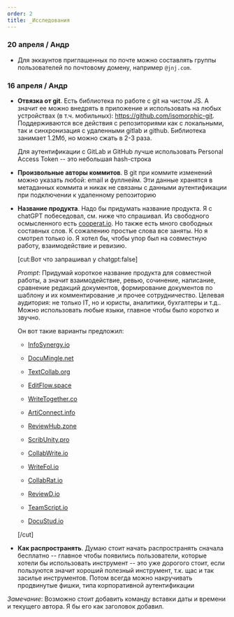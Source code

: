 ```yaml
---
order: 2
title: _Исследования
---
```


### 20 апреля / Андр

-  Для эккаунтов приглашенных по почте можно составлять группы пользователей по почтовому домену, например `@jnj.com`.

### 16 апреля / Андр

-  **Отвязка от git**. Есть библиотека по работе с git на чистом JS. А значит ее можно внедрять в приложение и использовать на любых устройствах (в т.ч. мобильных): <https://github.com/isomorphic-git>. Поддерживаются все действия с репозиториями как с локальными, так и синхронизация с удаленными gitlab и github. Библиотека занимает 1.2Мб, но можно сжать в 2-3 раза.

   Для аутентификации c GitLab и GitHub лучше использовать Personal Access Token -- это небольшая hash-строка

-  **Произвольные авторы коммитов**. В git при коммите изменений можно указать любой: email и фуллнейм. Эти данные хранятся в метаданных коммита и никак не связаны с данными аутентификации при подключении к удаленному репозиторию

-  **Название продукта**. Надо бы придумать название продукта. Я с chatGPT побеседовал, см. ниже что спрашивал. Из свободного осмысленного есть [cooperat.io](http://cooperat.io). Но также есть много свободных составных слов. К сожалению простые слова все заняты. Но я смотрел только io. Я хотел бы, чтобы упор был на совместную работу, взаимодействие и ревизию.

   [cut:Вот что  запрашивал у chatgpt:false]

   *Prompt*: Придумай короткое название продукта для совместной работы, а значит взаимодействие, ревью, сочинение, написание, сравнение редакций документов, формирование документов по шаблону и их комментирование ,и прочее сотрудничество. Целевая аудитория: не только IT, но и юристы, аналитики, бухгалтеры и т.д.. Можно использовать любые языки, главное чтобы было коротко и звучно.

   Он вот такие варианты предложил:

   -  [InfoSynergy.io](http://InfoSynergy.io)

   -  [DocuMingle.net](http://DocuMingle.net)

   -  [TextCollab.org](http://TextCollab.org)

   -  [EditFlow.space](http://EditFlow.space)

   -  [WriteTogether.co](http://WriteTogether.co)

   -  [ArtiConnect.info](http://ArtiConnect.info)

   -  [ReviewHub.zone](http://ReviewHub.zone)

   -  [ScribUnity.pro](http://ScribUnity.pro)

   -  [CollabWrite.io](http://CollabWrite.io)

   -  [WriteFol.io](http://WriteFol.io)

   -  [CollabRat.io](http://CollabRat.io)

   -  [ReviewD.io](http://ReviewD.io)

   -  [TeamScript.io](http://TeamScript.io)

   -  [DocuStud.io](http://DocuStud.io)

   [/cut]

-  **Как распространять**. Думаю стоит начать распространять сначала бесплатно -- главное чтобы появились пользователи, которые хотели бы использовать инструмент -- это уже дорогого стоит, если пользуются значит хороший полезный инструмент, т.к. щас и так засилье инструментов. Потом всегда можно накручивать продвинутые фишки, типа корпоративной аутентификации

*Замечание*: Возможно стоит добавить команду вставки даты и времени и текущего автора. Я бы его как заголовок добавил.